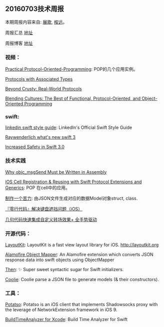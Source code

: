 
## 20160703技术周报

本期周报内容来自: [展歌](https://github.com/eggInBlack), [桉远](https://github.com/AnYuan)。

周报汇总 [地址](https://github.com/BaiduHiDeviOS/iOS-Tech-Weekly)

周报博客 [地址](http://baiduhidevios.github.io/)


### 视频：

[Practical Protocol-Oriented-Programming](https://realm.io/news/appbuilders-natasha-muraschev-practical-protocol-oriented-programming/): POP的几个应用实例。

[Protocols with Associated Types](https://www.youtube.com/watch?v=XWoNjiSPqI8)

[Beyond Crusty: Real-World Protocols](http://www.thedotpost.com/2016/01/rob-napier-beyond-crusty-real-world-protocols)

[Blending Cultures: The Best of Functional, Protocol-Oriented, and Object-Oriented Programming](https://realm.io/news/tryswift-daniel-steinberg-blending-cultures/)

### swift:

[linkedin swift style guide](https://github.com/linkedin/swift-style-guide): LinkedIn's Official Swift Style Guide

[Raywenderlich what's new swift 3](https://www.raywenderlich.com/135655/whats-new-swift-3)

[Increased Safety in Swift 3.0](https://www.bignerdranch.com/blog/wwdc-2016-increased-safety-in-swift-3)

### 技术实践

[Why objc_msgSend Must be Written in Assembly](http://arigrant.com/blog/2014/2/12/why-objcmsgsend-must-be-written-in-assembly)

[iOS Cell Registration & Reusing with Swift Protocol Extensions and Generics](https://medium.com/@gonzalezreal/ios-cell-registration-reusing-with-swift-protocol-extensions-and-generics-c5ac4fb5b75e#.khllyilga): POP 在cell中的应用。

[制作一个苦力](https://github.com/nixzhu/dev-blog/blob/master/2016-06-29-coolie.md): 由JSON文件生成对应的数据Model对象struct, class.

[『零行代码』解决键盘遮挡问题（iOS）](http://www.cocoachina.com/ios/20160630/16891.html)

[几句代码快速集成自定义转场效果+ 全手势驱动](http://www.jianshu.com/p/e498b956491c)

### 开源代码：

[LayoutKit](https://github.com/linkedin/LayoutKit): LayoutKit is a fast view layout library for iOS. http://layoutkit.org

[Alamofire Object Mapper](https://github.com/tristanhimmelman/AlamofireObjectMapper): An Alamofire extension which converts JSON response data into swift objects using ObjectMapper

[Then](https://github.com/devxoul/Then): ✨ Super sweet syntactic sugar for Swift initializers.

[Coolie](https://github.com/nixzhu/Coolie): Coolie parse a JSON file to generate models (& their constructors).

### 工具：
[Potatso](https://github.com/shadowsocks/Potatso-iOS): Potatso is an iOS client that implements Shadowsocks proxy with the leverage of NetworkExtension framework in iOS 9.

[BuildTimeAnalyzer for Xcode](https://github.com/RobertGummesson/BuildTimeAnalyzer-for-Xcode): Build Time Analyzer for Swift
